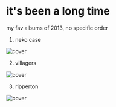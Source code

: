 # it's been a long time

my fav albums of 2013, no specific order

1. neko case

![cover](http://wac.3e65.edgecastcdn.net/803E65/sydney/_snacks/wp-content/uploads/2013/11/nekocase.jpg)

2. villagers

![cover](http://www.clashmusic.com/sites/default/files/styles/article_feature/public/field/image/villagers-oct-2012-tour.jpg)

3. ripperton

![cover](http://www.residentadvisor.net/photos/2012/us120309artdep/img_8009.jpg)


